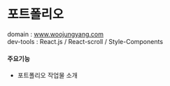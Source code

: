 <h1>포트폴리오</h1>

domain : www.woojungyang.com<br>
dev-tools : React.js / React-scroll / Style-Components

#### 주요기능

- 포트폴리오 작업물 소개
